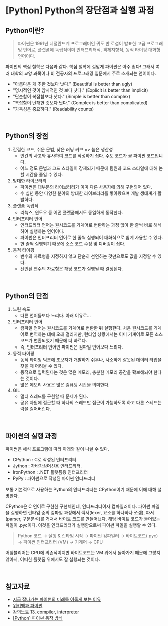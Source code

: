 # [Python] Python의 장단점과 실행 과정



## Python이란?

>파이썬은 1991년 네덜란드계 프로그래머인 귀도 반 로섬이 발표한 고급 프로그래밍 언어로, 플랫폼에 독립적이며 인터프리터식, 객체지향적, 동적 타이핑 대화형 언어이다.

파이썬의 핵심 철학은 다음과 같다. 핵심 철학에 걸맞게 파이썬은 아주 쉽다! 그래서 여러 대학의 교양 과목이나 비 전공자의 프로그래밍 입문에서 주로 소개되는 언어이다.

- "아름다운 게 추한 것보다 낫다." (Beautiful is better than ugly)
- "명시적인 것이 암시적인 것 보다 낫다." (Explicit is better than implicit)
- "단순함이 복잡함보다 낫다." (Simple is better than complex)
- "복잡함이 난해한 것보다 낫다." (Complex is better than complicated)
- "가독성은 중요하다." (Readability counts)

<br/>

## Python의 장점

1. 간결한 코드, 쉬운 문법, 낮은 러닝 커브 => 높은 생산성
   - 인간의 사고와 유사하여 코드를 작성하기 쉽다. 수도 코드가 곧 파이썬 코드입니다. 
   - 어느 정도 문법과 코드 스타일이 강제되기 때문에 팀원과 코드 스타일에 대해 논할 시간을 줄일 수 있다.
2. 방대한 라이브러리
   - 파이썬은 대부분의 라이브러리가 이미 다른 사용자에 의해 구현되어 있다.
   - 수 십년 동안 다양한 분야의 방대한 라이브러리를 쌓아왔으며 개발 생태계가 활발하다.
3. 플랫폼 독립적
   - 리눅스, 윈도우 등 어떤 플랫폼에서도 동일하게 동작한다.
4. 인터프리터 언어
   - 인터프리터 언어는 원시코드를 기계어로 변환하는 과정 없이 한 줄씩 바로 해석하여 실행하는 언어이다.
   - 파이썬은 인터프리터 언어로 한 줄씩 실행되어 대화식으로 쉽게 사용할 수 있다.
   - 한 줄씩 실행되기 때문에 소스 코드 수정 및 디버깅이 쉽다.
5. 동적 타이핑
   - 변수의 자료형을 지정하지 않고 단순히 선언하는 것만으로도 값을 지정할 수 있다.
   - 선언된 변수의 자료형은 해당 코드가 실행될 때 결정된다.

<br/>

## Python의 단점

1. 느린 속도
   - 다른 언어들보다 느리다. 아래 이유로...
2. 인터프리터 언어
   - 컴파일 언어는 원시코드를 기계어로 변환한 뒤 실행한다. 처음 원시코드를 기계어로 번역하는 데에 오래 걸리지만, 런타임 상황에서는 이미 기계어로 모든 소스 코드가 변환되었기 때문에 더 빠르다.
   - 즉, 인터프리터 언어인 파이썬은 컴파일 언어보다 느리다. 
3. 동적 타이핑
   - 동적 타이핑 덕분에 초보자가 개발하기 쉬우나, 사소하게 잘못된 데이터 타입을 찾을 때 어려울 수 있다.
   - 동적으로 입력된다는 것은 많은 메모리, 충분한 메모리 공간을 확보해놔야 한다는 것이다. 
   - 많은 메모리 사용은 많은 컴퓨팅 시간을 의미한다. 
4. GIL
   - 멀티 스레드를 구현할 때 문제가 된다. 
   - 공유 자원에 접근할 때 하나의 스레드만 접근이 가능하도록 하고 다른 스레드는 락을 걸어버린다.

<br/>

## 파이썬의 실행 과정

파이썬은 해석 프로그램에 따라 아래와 같이 나뉠 수 있다. 

- CPython : C로 작성된 인터프리터.
- Jython : 자바가상머신용 인터프리터. 
- lronPython : .NET 플랫폼용 인터프리터
- PyPy : 파이썬으로 작성된 파이썬 인터프리터



보통 기본적으로 사용하는 Python의 인터프리터는 CPython이기 때문에 이에 대해 설명한다. 

CPython은 C 언어로 구현한 구현체인데, 인터프리터이자 컴파일러이다. 파이썬 파일을 실행하면 런타임 중의 컴파일 과정에서 렉서(lexer, 요소를 하나하나 쪼갬), 파서(parser, 구문분석)를 거쳐서 바이트 코드를 만들어낸다. 해당 바이트 코드가 들어있는 파일이 .pyc이다. 이것을 인터프리터가 실행함으로써 파이썬 파일을 실행할 수 있다.

> Python 코드 → 실행 & 런타임 시작 →  파이썬 컴파일러 → 바이트코드(.pyc) → 파이썬 인터프리터 (VM) →  기계어 →  CPU

어셈블리어는 CPU에 의존적이지만 바이트코드는 VM 위에서 돌아가기 때문에 그렇지 않아서, 어떠한 플랫폼 위에서도 잘 실행되는 것이다.

<br/>

## 참고자료

- [지금 잘나가는 파이썬의 미래를 어둡게 보는 이유](https://techit.kr/view/?no=20200418133036)
- [위키백과 파이썬](https://ko.wikipedia.org/wiki/%ED%8C%8C%EC%9D%B4%EC%8D%AC)
- [강의노트 13. compiler, interpreter](https://wayhome25.github.io/cs/2017/04/13/cs-14/)
- [[Python] 파이썬 동작 방식](https://velog.io/@chldppwls12/python-%EB%8F%99%EC%9E%91-%EB%B0%A9%EC%8B%9D)

